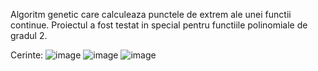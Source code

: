 Algoritm genetic care calculeaza punctele de extrem ale unei functii continue. Proiectul a fost testat in special pentru functiile polinomiale de gradul 2.

Cerinte:
![image](https://github.com/adelp13/Tema-Algoritmi-Genetici/assets/116973684/b08c78ca-e3a3-4896-892e-4dce0c3f5278)
![image](https://github.com/adelp13/Tema-Algoritmi-Genetici/assets/116973684/6dbf103a-71f1-431a-bd73-26dc04d73101)
![image](https://github.com/adelp13/Tema-Algoritmi-Genetici/assets/116973684/94d35179-e198-423b-ae5d-f688b643037a)


